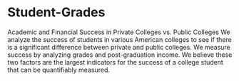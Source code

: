 # Student-Grades
Academic and Financial Success in Private Colleges vs. Public Colleges
We analyze the success of students in various American colleges to see if there is a significant difference between private and public colleges. We measure success by analyzing grades and post-graduation income. We believe these two factors are the largest indicators for the success of a college student that can be quantifiably measured.
